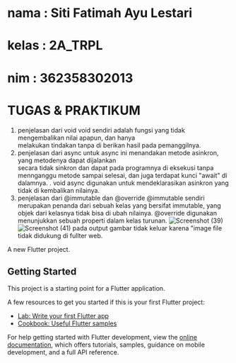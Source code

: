 # nama : Siti Fatimah Ayu Lestari
# kelas : 2A_TRPL
# nim : 362358302013
# TUGAS & PRAKTIKUM 
1. penjelasan dari void 
   void sendiri adalah fungsi yang tidak mengembalikan nilai apapun, dan hanya     
   melakukan tindakan tanpa di berikan hasil pada pemanggilnya.
2.  penjelasan dari async
   untuk async ini menandakan metode asinkron, yang metodenya dapat dijalankan     
   secara tidak sinkron dan dapat pada programnya di eksekusi tanpa mennganggu 
   metode sampai selesai, dan juga terdapat kunci "await" di dalamnya. 
. void async digunakan untuk mendeklarasikan asinkron yang tidak di kembalikan nilainya.
3. penjelasan dari @immutable dan @override
   @immutable sendiri merupakan penanda dari sebuah kelas yang bersifat immutable, yang objek dari kelasnya tidak bisa di ubah nilainya.
   @override
   digunakan menunjukkan sebuah properti dalam kelas turunan.
![Screenshot (39)](https://github.com/user-attachments/assets/84892dea-2d2c-4c52-a7e4-5724acdcb49c)
![Screenshot (41)](https://github.com/user-attachments/assets/cd1d6731-2f16-4bd2-bf44-cb4795408836)
pada output gambar tidak keluar karena "image file tidak didukung di fullter web.

   
A new Flutter project.

## Getting Started

This project is a starting point for a Flutter application.

A few resources to get you started if this is your first Flutter project:

- [Lab: Write your first Flutter app](https://docs.flutter.dev/get-started/codelab)
- [Cookbook: Useful Flutter samples](https://docs.flutter.dev/cookbook)

For help getting started with Flutter development, view the
[online documentation](https://docs.flutter.dev/), which offers tutorials,
samples, guidance on mobile development, and a full API reference.
